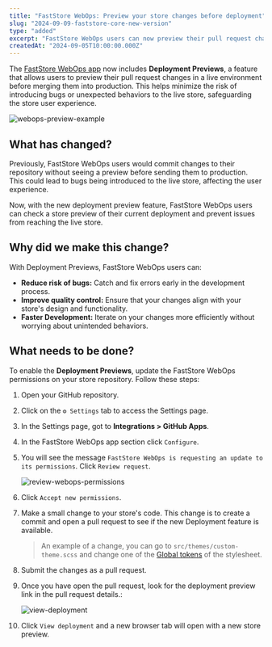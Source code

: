 ```yaml
---
title: "FastStore WebOps: Preview your store changes before deployment"
slug: "2024-09-09-faststore-core-new-version"
type: "added"
excerpt: "FastStore WebOps users can now preview their pull request changes in a live environment before merging into production, reducing the risk of bugs and improving store quality."
createdAt: "2024-09-05T10:00:00.000Z"
---
```


The [FastStore WebOps app](https://developers.vtex.com/docs/guides/faststore/1-onboarding-overview) now includes **Deployment Previews**, a feature that allows users to preview their pull request changes in a live environment before merging them into production. This helps minimize the risk of introducing bugs or unexpected behaviors to the live store, safeguarding the store user experience.

![webops-preview-example](https://vtexhelp.vtexassets.com/assets/docs/src/webops-preview___81240fb41a9ba63f108020f4193147e8.gif)

## What has changed?

Previously, FastStore WebOps users would commit changes to their repository without seeing a preview before sending them to production. This could lead to bugs being introduced to the live store, affecting the user experience.

Now, with the new deployment preview feature, FastStore WebOps users can check a store preview of their current deployment and prevent issues from reaching the live store.

## Why did we make this change?

With Deployment Previews, FastStore WebOps users can:

- **Reduce risk of bugs:** Catch and fix errors early in the development process.
- **Improve quality control:** Ensure that your changes align with your store's design and functionality.
- **Faster Development:** Iterate on your changes more efficiently without worrying about unintended behaviors.

## What needs to be done?

To enable the **Deployment Previews**, update the FastStore WebOps permissions on your store repository. Follow these steps:

1. Open your GitHub repository.
2. Click on the `⚙ Settings` tab to access the Settings page.
3. In the Settings page, got to **Integrations > GitHub Apps**.
4. In the FastStore WebOps app section click `Configure`.
5. You will see the message `FastStore WebOps is requesting an update to its permissions`. Click `Review request`.

   ![review-webops-permissions](https://vtexhelp.vtexassets.com/assets/docs/src/webops-review-permissions___2369dff18d193c85e02c640ac2a99c89.png)

6. Click `Accept new permissions`.
7. Make a small change to your store's code. This change is to create a commit and open a pull request to see if the new Deployment feature is available.

   > An example of a change, you can go to `src/themes/custom-theme.scss` and change one of the [Global tokens](https://developers.vtex.com/docs/guides/faststore/global-tokens-overview) of the stylesheet.

8. Submit the changes as a pull request.
9. Once you have open the pull request, look for the deployment preview link in the pull request details.:

   ![view-deployment](https://vtexhelp.vtexassets.com/assets/docs/src/pr-preview___7a3e866da3e934077b5a1f595dc00d69.png)

10. Click `View deployment` and a new browser tab will open with a new store preview.
